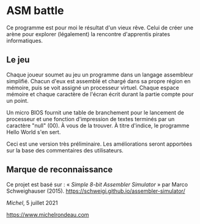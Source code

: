 # ASM battle

Ce programme est pour moi le résultat d'un vieux rêve. 
Celui de créer une arène pour explorer (légalement) la rencontre d'apprentis pirates informatiques. 

## Le jeu
Chaque joueur soumet au jeu un programme dans un langage assembleur simplifié. Chacun d'eux est
assemblé et chargé dans sa propre région en mémoire, puis se voit assigné un processeur virtuel.
Chaque espace mémoire et chaque caractère de l'écran écrit durant la partie compte pour un point.

Un micro BIOS fournit une table de branchement pour le lancement de processeur et une fonction 
d'impression de textes terminés par un caractère "null" (00). À vous de la trouver. À titre d'indice, 
le programme Hello World s'en sert.

Ceci est une version très préliminaire. Les améliorations seront apportées sur la base des commentaires
des utilisateurs.

## Marque de reconnaissance
Ce projet est basé sur : « _Simple 8-bit Assembler Simulator_ » par Marco Schweighauser (2015). https://schweigi.github.io/assembler-simulator/ 


_Michel_, 5 juillet 2021

https://www.michelrondeau.com
